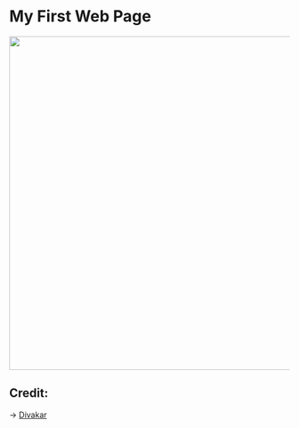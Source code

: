 # My First Web Page


<img src="https://telegra.ph/file/e61f8e431d3c88320d225.jpg" alt="" width="800" height="600">




## Credit:
   -> [Divakar](https://www.instagram.com/divakar__str)
   
